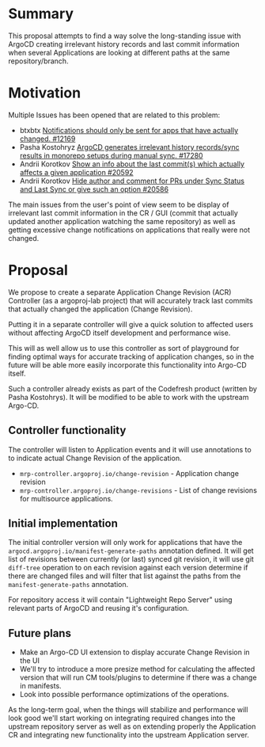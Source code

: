 
# Summary

This proposal attempts to find a way solve the long-standing issue
with ArgoCD creating irrelevant history records and last commit information
when several Applications are looking at different paths at the same
repository/branch.

# Motivation

Multiple Issues has been opened that are related to this problem:

* btxbtx [Notifications should only be sent for apps that have actually changed. #12169](https://github.com/argoproj/argo-cd/issues/12169)
* Pasha Kostohryz [ArgoCD generates irrelevant history records/sync results in monorepo setups during manual sync. #17280](https://github.com/argoproj/argo-cd/issues/17280)
* Andrii Korotkov [Show an info about the last commit(s) which actually affects a given application #20592](https://github.com/argoproj/argo-cd/issues/20592)
* Andrii Korotkov [Hide author and comment for PRs under Sync Status and Last Sync or give such an option #20586](https://github.com/argoproj/argo-cd/issues/20586)

The main issues from the user's point of view seem to be display of
irrelevant last commit information in the CR / GUI (commit that
actually updated another application watching the same repository) as
well as getting excessive change notifications on applications that
really were not changed.

# Proposal

We propose to create a separate Application Change Revision (ACR)
Controller (as a argoproj-lab project) that will accurately track last
commits that actually changed the application (Change Revision).

Putting it in a separate controller will give a quick solution to
affected users without affecting ArgoCD itself development and
performance wise.

This will as well allow us to use this controller as sort of
playground for finding optimal ways for accurate tracking of
application changes, so in the future will be able more easily
incorporate this functionality into Argo-CD itself.

Such a controller already exists as part of the Codefresh product
(written by Pasha Kostohrys). It will be modified to be able to work
with the upstream Argo-CD.

## Controller functionality

The controller will listen to Application events and it will use
annotations to to indicate actual Change Revision of the application.

* `mrp-controller.argoproj.io/change-revision` - Application change revision
* `mrp-controller.argoproj.io/change-revisions` - List of change
  revisions for multisource applications.

## Initial implementation

The initial controller version will only work for applications that
have the `argocd.argoproj.io/manifest-generate-paths` annotation
defined.  It will get list of revisions between currently (or last)
synced git revision, it will use git `diff-tree` operation to on each
revision against each version determine if there are changed files and
will filter that list against the paths from the
`manifest-generate-paths` annotation.

For repository access it will contain "Lightweight Repo Server" using
relevant parts of ArgoCD and reusing it's configuration. 

## Future plans

* Make an Argo-CD UI extension to display accurate Change
  Revision in the UI
* We'll try to introduce a more presize method for calculating the
  affected version that will run CM tools/plugins to determine if
  there was a change in manifests.
* Look into possible performance optimizations of the operations.

As the long-term goal, when the things will stabilize and performance
will look good we'll start working on integrating required changes
into the upstream repository server as well as on extending properly
the Application CR and integrating new functionality into the upstream
Application server.

